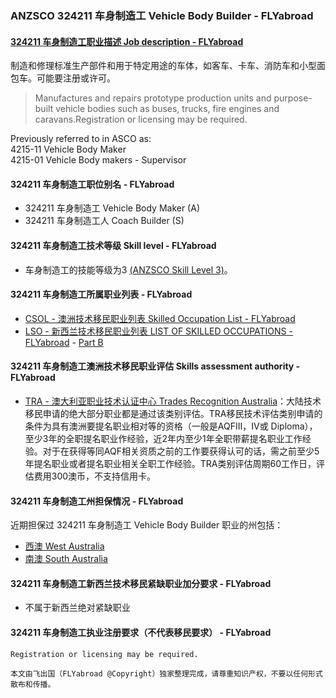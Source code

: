 ### ANZSCO 324211 车身制造工 Vehicle Body Builder - FLYabroad ###

#### [324211 车身制造工职业描述 Job description - FLYabroad](http://www.flyabroadvisa.com/anzsco/3242.html#324211)

制造和修理标准生产部件和用于特定用途的车体，如客车、卡车、消防车和小型面包车。可能要注册或许可。

> Manufactures and repairs prototype production units and purpose-built vehicle bodies such as buses, trucks, fire engines and caravans.Registration or licensing may be required.

Previously referred to in ASCO as:  
4215-11 Vehicle Body Maker  
4215-01 Vehicle Body makers - Supervisor

#### 324211 车身制造工职位别名 - FLYabroad
 
- 324211	 车身制造工 Vehicle Body Maker (A)
- 324211 车身制造工人 Coach Builder (S)

#### 324211 车身制造工技术等级 Skill level - FLYabroad

- 车身制造工的技能等级为3 [(ANZSCO Skill Level 3)](http://www.flyabroadvisa.com/anzsco/)。

#### 324211 车身制造工所属职业列表 - FLYabroad

- [CSOL - 澳洲技术移民职业列表 Skilled Occupation List - FLYabroad](http://www.flyabroadvisa.com/sol/)
- [LSO - 新西兰技术移民职业列表 LIST OF SKILLED OCCUPATIONS - FLYabroad](http://nz.flyabroadvisa.com/lso/) - [Part B](partb)

#### 324211 车身制造工澳洲技术移民职业评估 Skills assessment authority - FLYabroad

- [TRA - 澳大利亚职业技术认证中心 Trades Recognition Australia](http://www.flyabroadvisa.com/ass/tra.html)：大陆技术移民申请的绝大部分职业都是通过该类别评估。TRA移民技术评估类别申请的条件为具有澳洲要提名职业相对等的资格（一般是AQFIII，IV或 Diploma），至少3年的全职提名职业作经验，近2年内至少1年全职带薪提名职业工作经验。对于在获得等同AQF相关资质之前的工作要获得认可的话，需之前至少5年提名职业或者提名职业相关全职工作经验。TRA类别评估周期60工作日，评估费用300澳币，不支持信用卡。

#### 324211 车身制造工州担保情况 - FLYabroad

近期担保过 324211 车身制造工 Vehicle Body Builder 职业的州包括：

- [西澳 West Australia](http://www.flyabroadvisa.com/zdb/wa.html)
- [南澳 South Australia](http://www.flyabroadvisa.com/zdb/sa.html)

#### 324211 车身制造工新西兰技术移民紧缺职业加分要求 - FLYabroad

- 不属于新西兰绝对紧缺职业

#### 324211 车身制造工执业注册要求（不代表移民要求） - FLYabroad

    Registration or licensing may be required.

`本文由飞出国（FLYabroad @Copyright）独家整理完成，请尊重知识产权，不要以任何形式散布和传播。`